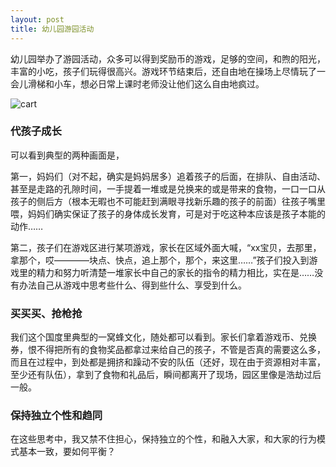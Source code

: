 ```yaml
---
layout: post
title: 幼儿园游园活动
---
```


幼儿园举办了游园活动，众多可以得到奖励币的游戏，足够的空间，和煦的阳光，丰富的小吃，孩子们玩得很高兴。游戏环节结束后，还自由地在操场上尽情玩了一会儿滑梯和小车，想必日常上课时老师没让他们这么自由地疯过。

![cart][1]

### 代孩子成长

可以看到典型的两种画面是，

第一，妈妈们（对不起，确实是妈妈居多）追着孩子的后面，在排队、自由活动、甚至是走路的孔隙时间，一手提着一堆或是兑换来的或是带来的食物，一口一口从孩子的侧后方（根本无暇也不可能赶到满眼寻找新乐趣的孩子的前面）往孩子嘴里喂，妈妈们确实保证了孩子的身体成长发育，可是对于吃这种本应该是孩子本能的动作……

第二，孩子们在游戏区进行某项游戏，家长在区域外面大喊，“xx宝贝，去那里，拿那个，哎————块点、快点，追上那个，那个，来这里……”孩子们投入到游戏里的精力和努力听清楚一堆家长中自己的家长的指令的精力相比，实在是……没有办法自己从游戏中思考些什么、得到些什么、享受到什么。


### 买买买、抢枪抢

我们这个国度里典型的一窝蜂文化，随处都可以看到。家长们拿着游戏币、兑换券，恨不得把所有的食物奖品都拿过来给自己的孩子，不管是否真的需要这么多，而且在过程中，到处都是拥挤和躁动不安的队伍（还好，现在由于资源相对丰富，至少还有队伍），拿到了食物和礼品后，瞬间都离开了现场，园区里像是浩劫过后一般。

### 保持独立个性和趋同

在这些思考中，我又禁不住担心，保持独立的个性，和融入大家，和大家的行为模式基本一致，要如何平衡？

[1]: https://wx2.sinaimg.cn/mw690/6e471a1dgy1fmxn88xno3j20ey0mxdqy.jpg
